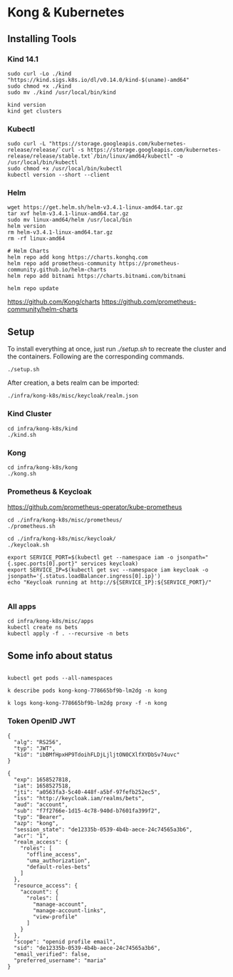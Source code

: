 # Kong & Kubernetes

## Installing Tools

### Kind 14.1
```
sudo curl -Lo ./kind "https://kind.sigs.k8s.io/dl/v0.14.0/kind-$(uname)-amd64"
sudo chmod +x ./kind
sudo mv ./kind /usr/local/bin/kind

kind version
kind get clusters
```

### Kubectl
```
sudo curl -L "https://storage.googleapis.com/kubernetes-release/release/`curl -s https://storage.googleapis.com/kubernetes-release/release/stable.txt`/bin/linux/amd64/kubectl" -o /usr/local/bin/kubectl
sudo chmod +x /usr/local/bin/kubectl
kubectl version --short --client
```

### Helm
```
wget https://get.helm.sh/helm-v3.4.1-linux-amd64.tar.gz
tar xvf helm-v3.4.1-linux-amd64.tar.gz
sudo mv linux-amd64/helm /usr/local/bin
helm version
rm helm-v3.4.1-linux-amd64.tar.gz
rm -rf linux-amd64

# Helm Charts
helm repo add kong https://charts.konghq.com
helm repo add prometheus-community https://prometheus-community.github.io/helm-charts
helm repo add bitnami https://charts.bitnami.com/bitnami

helm repo update

```
https://github.com/Kong/charts
https://github.com/prometheus-community/helm-charts


## Setup

To install everything at once, just run *./setup.sh* to recreate the cluster and the containers. Following are the corresponding commands.

```
./setup.sh

```

After creation, a bets realm can be imported:

```
./infra/kong-k8s/misc/keycloak/realm.json

```

### Kind Cluster
```
cd infra/kong-k8s/kind
./kind.sh

```

### Kong
```
cd infra/kong-k8s/kong
./kong.sh

```

### Prometheus & Keycloak

https://github.com/prometheus-operator/kube-prometheus

```
cd ./infra/kong-k8s/misc/prometheus/
./prometheus.sh

cd ./infra/kong-k8s/misc/keycloak/
./keycloak.sh

export SERVICE_PORT=$(kubectl get --namespace iam -o jsonpath="{.spec.ports[0].port}" services keycloak)
export SERVICE_IP=$(kubectl get svc --namespace iam keycloak -o jsonpath='{.status.loadBalancer.ingress[0].ip}')
echo "Keycloak running at http://${SERVICE_IP}:${SERVICE_PORT}/"


```

### All apps

```
cd infra/kong-k8s/misc/apps
kubectl create ns bets
kubectl apply -f . --recursive -n bets

```

## Some info about status

```

kubectl get pods --all-namespaces

k describe pods kong-kong-778665bf9b-lm2dg -n kong

k logs kong-kong-778665bf9b-lm2dg proxy -f -n kong
```

### Token OpenID JWT

```
{
  "alg": "RS256",
  "typ": "JWT",
  "kid": "ibBMfHpxHP9TdoihFLDjLjljtON0CXlfXYDbSv74uvc"
}

{
  "exp": 1658527818,
  "iat": 1658527518,
  "jti": "a0563fa3-5c40-448f-a5bf-97fefb252ec5",
  "iss": "http://keycloak.iam/realms/bets",
  "aud": "account",
  "sub": "f7f2766e-1d15-4c78-940d-b7601fa399f2",
  "typ": "Bearer",
  "azp": "kong",
  "session_state": "de12335b-0539-4b4b-aece-24c74565a3b6",
  "acr": "1",
  "realm_access": {
    "roles": [
      "offline_access",
      "uma_authorization",
      "default-roles-bets"
    ]
  },
  "resource_access": {
    "account": {
      "roles": [
        "manage-account",
        "manage-account-links",
        "view-profile"
      ]
    }
  },
  "scope": "openid profile email",
  "sid": "de12335b-0539-4b4b-aece-24c74565a3b6",
  "email_verified": false,
  "preferred_username": "maria"
}

```